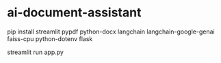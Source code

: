 # ai-document-assistant

pip install streamlit pypdf python-docx langchain langchain-google-genai faiss-cpu python-dotenv flask

streamlit run app.py